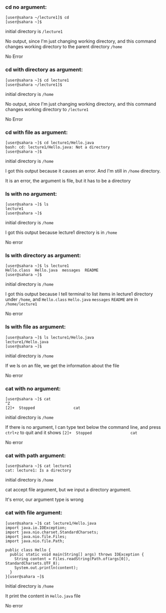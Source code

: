 ### cd no argument:

```
[user@sahara ~/lecture1]$ cd
[user@sahara ~]$ 
```
initial directory is `/lecture1`

No output, since I'm just changing working directory, and this command changes working directory to the parent directory `/home`

No Error

### cd with directory as argument:

```
[user@sahara ~]$ cd lecture1
[user@sahara ~/lecture1]$
```
initial directory is `/home`

No output, since I'm just changing working directory, and this command changes working directory to `/lecture1`

No Error

### cd with file as argument:

```
[user@sahara ~]$ cd lecture1/Hello.java
bash: cd: lecture1/Hello.java: Not a directory
[user@sahara ~]$ 
```
initial directory is `/home`

I got this output because it causes an error. And I'm still in `/home` directory.

It is an error, the argument is file, but it has to be a directory

### ls with no argument:

```
[user@sahara ~]$ ls
lecture1
[user@sahara ~]$
```
initial directory is `/home`

I got this output because lecture1 directory is in `/home`

No error

### ls with directory as argument:

```
[user@sahara ~]$ ls lecture1
Hello.class  Hello.java  messages  README
[user@sahara ~]$
```
initial directory is `/home`

I got this output because I tell terminal to list items in lecture1 directory under `/home`, and `Hello.class`  `Hello.java`  `messages`  `README` are in `/home/lecture1`

No error

### ls with file as argument:

```
[user@sahara ~]$ ls lecture1/Hello.java
lecture1/Hello.java
[user@sahara ~]$
```
initial directory is `/home`

If we ls on an file, we get the information about the file

No error

### cat with no argument:

```
[user@sahara ~]$ cat
^Z
[2]+  Stopped                 cat
```
initial directory is `/home`

If there is no argument, I can type text below the command line, and press `ctrl+z` to quit and it shows `[2]+  Stopped                 cat`

No error

### cat with path argument:

```
[user@sahara ~]$ cat lecture1
cat: lecture1: Is a directory
```
initial directory is `/home`

cat accept file argument, but we input a directory argument.

It's error, our argument type is wrong

### cat with file argument:

```
[user@sahara ~]$ cat lecture1/Hello.java
import java.io.IOException;
import java.nio.charset.StandardCharsets;
import java.nio.file.Files;
import java.nio.file.Path;

public class Hello {
  public static void main(String[] args) throws IOException {
    String content = Files.readString(Path.of(args[0]), StandardCharsets.UTF_8);    
    System.out.println(content);
  }
}[user@sahara ~]$ 
```
Initial directory is `/home`

It print the content in `Hello.java` file

No error
